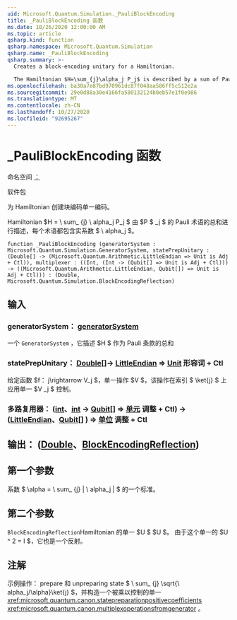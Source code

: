 ```yaml
---
uid: Microsoft.Quantum.Simulation._PauliBlockEncoding
title: _PauliBlockEncoding 函数
ms.date: 10/26/2020 12:00:00 AM
ms.topic: article
qsharp.kind: function
qsharp.namespace: Microsoft.Quantum.Simulation
qsharp.name: _PauliBlockEncoding
qsharp.summary: >-
  Creates a block-encoding unitary for a Hamiltonian.

  The Hamiltonian $H=\sum_{j}\alpha_j P_j$ is described by a sum of Pauli terms $P_j$, each with real coefficient $\alpha_j$.
ms.openlocfilehash: ba30a7e87bd970961dc87f048aa586ff5c512e2a
ms.sourcegitcommit: 29e0d88a30e4166fa580132124b0eb57e1f0e986
ms.translationtype: MT
ms.contentlocale: zh-CN
ms.lasthandoff: 10/27/2020
ms.locfileid: "92695267"
---
```

# <a name="_pauliblockencoding-function"></a>_PauliBlockEncoding 函数

命名空间 [：](xref:Microsoft.Quantum.Simulation)

软件包 [](https://nuget.org/packages/)


为 Hamiltonian 创建块编码单一编码。

Hamiltonian $H = \ sum_ {j} \ alpha_j P_j $ 由 $P $ _j $ 的 Pauli 术语的总和进行描述，每个术语都包含实系数 $ \ alpha_j $。

```qsharp
function _PauliBlockEncoding (generatorSystem : Microsoft.Quantum.Simulation.GeneratorSystem, statePrepUnitary : (Double[] -> (Microsoft.Quantum.Arithmetic.LittleEndian => Unit is Adj + Ctl)), multiplexer : ((Int, (Int -> (Qubit[] => Unit is Adj + Ctl))) -> ((Microsoft.Quantum.Arithmetic.LittleEndian, Qubit[]) => Unit is Adj + Ctl))) : (Double, Microsoft.Quantum.Simulation.BlockEncodingReflection)
```


## <a name="input"></a>输入

### <a name="generatorsystem--generatorsystem"></a>generatorSystem： [generatorSystem](xref:Microsoft.Quantum.Simulation.GeneratorSystem)

一个 `GeneratorSystem` ，它描述 $H $ 作为 Pauli 条款的总和


### <a name="stateprepunitary--double---littleendian--unit-adj--ctl"></a>statePrepUnitary： [Double](xref:microsoft.quantum.lang-ref.double)[]-> [LittleEndian](xref:Microsoft.Quantum.Arithmetic.LittleEndian) => [Unit](xref:microsoft.quantum.lang-ref.unit) 形容词 + Ctl

给定函数 $f： j\rightarrow V_j $，单一操作 $V $，该操作在索引 $ \ket{j} $ 上应用单一 $V _j $ 控制。


### <a name="multiplexer--intint---qubit--unit-adj--ctl---littleendianqubit--unit-adj--ctl"></a>多路复用器： ([int](xref:microsoft.quantum.lang-ref.int)、[int](xref:microsoft.quantum.lang-ref.int) -> [Qubit](xref:microsoft.quantum.lang-ref.qubit)[] => [单元](xref:microsoft.quantum.lang-ref.unit) 调整 + Ctl) -> ([LittleEndian](xref:Microsoft.Quantum.Arithmetic.LittleEndian)、[Qubit](xref:microsoft.quantum.lang-ref.qubit)[] ) => [单位](xref:microsoft.quantum.lang-ref.unit) 调整 + Ctl





## <a name="output--doubleblockencodingreflection"></a>输出： ([Double](xref:microsoft.quantum.lang-ref.double)、[BlockEncodingReflection](xref:Microsoft.Quantum.Simulation.BlockEncodingReflection)) 

## <a name="first-parameter"></a>第一个参数

系数 $ \alpha = \ sum_ {j} | \ alpha_j | $ 的一个标准。

## <a name="second-parameter"></a>第二个参数

`BlockEncodingReflection`Hamiltonian 的单一 $U $ $U $。 由于这个单一的 $U ^ 2 = I $，它也是一个反射。

## <a name="remarks"></a>注解

示例操作： prepare 和 unpreparing state $ \ sum_ {j} \sqrt{\ alpha_j/\alpha}\ket{j} $，并构造一个被乘以控制的单一 <xref:microsoft.quantum.canon.statepreparationpositivecoefficients> <xref:microsoft.quantum.canon.multiplexoperationsfromgenerator> 。